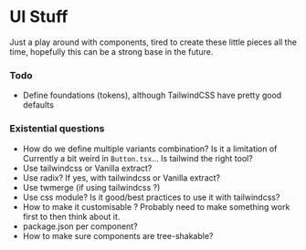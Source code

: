 # UI Stuff

Just a play around with components, tired to create these little pieces all the time, hopefully this can be a strong base in the future.

### Todo

- Define foundations (tokens), although TailwindCSS have pretty good defaults

### Existential questions

- How do we define multiple variants combination? Is it a limitation of  Currently a bit weird in `Button.tsx`... Is tailwind the right tool?
- Use tailwindcss or Vanilla extract?
- Use radix? If yes, with tailwindcss or Vanilla extract?
- Use twmerge (if using tailwindcss ?)
- Use css module? Is it good/best practices to use it with tailwindcss?
- How to make it customisable ? Probably need to make something work first to then think about it.
- package.json per component?
- How to make sure components are tree-shakable?
